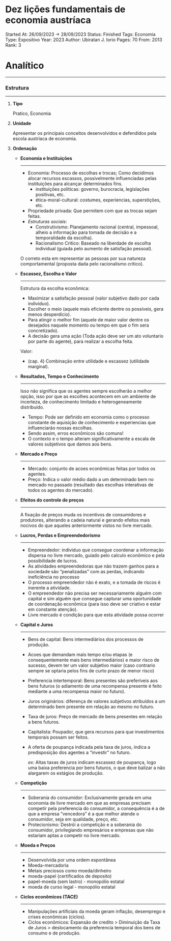 # Dez lições fundamentais de economia austríaca

Started At: 26/09/2023 → 28/09/2023
Status: Finished
Tags: Economia
Type: Expositivo
Year: 2023
Author: Ubiratan J. Iorio
Pages: 70
From: 2013
Rank: 3

# Analítico

---

### Estrutura

---

1. **Tipo**
    
    Pratico, Economia
    
2. **Unidade**
    
    Apresentar os principais conceitos desenvolvidos e defendidos pela escola austríaca de economia.
    
3. **Ordenação**
    - **Economia e Instituições**
        
        ---
        
        - Economia: Processo de escolhas e trocas; Como decidimos alocar recursos escassos, possivelmente influenciadas pelas instituições para alcançar determinados fins.
            - instituições politicas: governo, burocracia, legislações positivas, etc.
            - ética-moral-cultural: costumes, experiencias, superstições, etc.
        - Propriedade privada: Que permitem com que as trocas sejam feitas.
        - *Estruturas sociais*:
            - Construtivismo: Planejamento racional (central, impessoal, alheio a informação para tomada de decisão e a temporalidade da escolha).
            - Racionalismo Critico: Baseado na liberdade de escolha individual (guiada pelo aumento de satisfação pessoal).
        
        O correto esta em representar as pessoas por sua natureza comportamental (proposta dada pelo racionalismo critico).
        
    - **Escassez, Escolha e Valor**
        
        ---
        
        Estrutura da escolha econômica:
        
        - Maximizar a satisfação pessoal (valor subjetivo dado por cada individuo).
        - Escolher o meio (aquele mais eficiente dentre os possíveis, gera menos desperdício).
        - Para atingir o melhor fim (aquele de maior valor dentre os desejados naquele momento ou tempo em que o fim sera concretizado).
        - A decisão gera uma ação (Toda ação deve ser um ato voluntario por parte do agente), para realizar a escolha feita.
        
        Valor:
        
        - (cap. 4) Combinação entre utilidade e escassez (utilidade marginal).
    - **Resultados, Tempo e Conhecimento**
        
        ---
        
        Isso não significa que os agentes sempre escolherão a melhor opção, isso por que as escolhes acontecem em um ambiente de incerteza, de conhecimento limitado e heterogeneamente distribuído. 
        
        - Tempo: Pode ser definido em economia como o processo constante de aquisição de conhecimento e experiencias que influenciarão nossas escolhas.
        - Sendo assim, erros econômicos são comuns!
        - O contexto e o tempo alteram significativamente a escala de valores subjetivos que damos aos bens.
    - **Mercado e Preço**
        
        ---
        
        - Mercado: conjunto de acoes econômicas feitas por todos os agentes.
        - Preço: Indica o valor médio dado a um determinado bem no mercado no passado (resultado das escolhas interativas de todos os agentes do mercado).
    - **Efeitos do controle de preços**
        
        ---
        
        A fixação de preços muda os incentivos de consumidores e produtores, alterando a cadeia natural e gerando efeitos mais nocivos do que aqueles anteriormente vistos no livre mercado.
        
    - **Lucros, Perdas e Empreendedorismo**
        
        ---
        
        - Empreendedor: individuo que consegue coordenar a informação dispersa no livre mercado, guiado pelo calculo econômico e pela possibilidade de lucros.
        - As atividades empreendedoras que não trazem ganhos para a sociedade são “penalizadas” com as perdas, indicando ineficiência no processo
        - O processo empreendedor não é exato, e a tomada de riscos é inerente a atividade.
        - O empreendedor não precisa ser necessariamente alguém com capital e sim alguém que consegue capturar uma oportunidade de coordenação econômica (para isso deve ser criativo e estar em constante atenção).
        - Livre mercado é condição para que esta atividade possa ocorrer
    - **Capital e Juros**
        
        ---
        
        - Bens de capital: Bens intermediários dos processos de produção.
        - Acoes que demandam mais tempo e/ou etapas (e consequentemente mais bens intermediários) e maior risco de sucesso, devem ter um valor subjetivo maior (caso contrario sempre se optaria pelos fins de curto prazo de menor risco)
        - Preferencia intertemporal: Bens presentes são preferíveis aos bens futuros (o adiamento de uma recompensa presente é feito mediante a uma recompensa maior no futuro).
        - Juros originários: diferença de valores subjetivos atribuídos a um determinado bem presente em relação ao mesmo no futuro.
        - Taxa de juros: Preço de mercado de bens presentes em relação a bens futuros.
        - Capitalista: Poupador, que gera recursos para que investimentos temporais possam ser feitos.
        - A oferta de poupança indicada pela taxa de juros, indica a predisposição dos agentes a “investir” no futuro.
            
            *ex:* Altas taxas de juros indicam escassez de poupança, logo uma baixa preferencia por bens futuros, o que deve balizar a não alargarem os estágios de produção. 
            
    - **Competição**
        
        ---
        
        - Soberania do consumidor: Exclusivamente gerada em uma economia de livre mercado em que as empresas precisam competir pela preferencia do consumidor, a consequência é a de que a empresa “vencedora” é a que melhor atende o consumidor, seja em qualidade, preço, etc.
        - Protecionismo: Destrói a competição e a soberania do consumidor, privilegiando empresários e empresas que não estariam aptas a competir no livre mercado.
    - **Moeda e Preços**
        
        ---
        
        - Desenvolvida por uma ordem espontânea
        - Moeda-mercadoria
        - Metais preciosos como moeda/dinheiro
        - moeda-papel (certificados de deposito)
        - papel-moeda (sem lastro) - monopólio estatal
        - moeda de curso legal - monopólio estatal
    - **Ciclos econômicos (TACE)**
        
        ---
        
        - Manipulações artificiais da moeda geram inflação, desemprego e crises econômicas (ciclos).
        - Ciclos econômicos: Expansão de credito > Diminuição da Taxa de Juros > deslocamento da preferencia temporal dos bens de consumo e de produção.